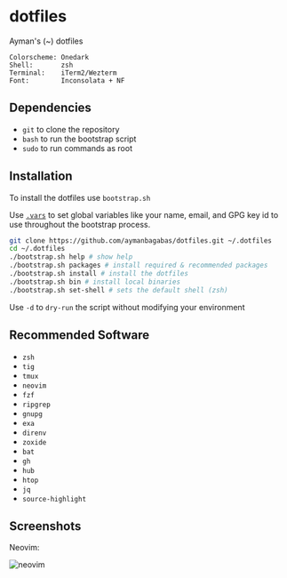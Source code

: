 # dotfiles

Ayman's (~) dotfiles

```
Colorscheme: Onedark
Shell:       zsh
Terminal:    iTerm2/Wezterm
Font:        Inconsolata + NF
```

## Dependencies

- `git` to clone the repository
- `bash` to run the bootstrap script
- `sudo` to run commands as root

## Installation

To install the dotfiles use `bootstrap.sh`

Use [`.vars`](./.vars) to set global variables like your name, email, and GPG
key id to use throughout the bootstrap process.

```sh
git clone https://github.com/aymanbagabas/dotfiles.git ~/.dotfiles
cd ~/.dotfiles
./bootstrap.sh help # show help
./bootstrap.sh packages # install required & recommended packages
./bootstrap.sh install # install the dotfiles
./bootstrap.sh bin # install local binaries
./bootstrap.sh set-shell # sets the default shell (zsh)
```

Use `-d` to `dry-run` the script without modifying your environment

## Recommended Software

- `zsh`
- `tig`
- `tmux`
- `neovim`
- `fzf`
- `ripgrep`
- `gnupg`
- `exa`
- `direnv`
- `zoxide`
- `bat`
- `gh`
- `hub`
- `htop`
- `jq`
- `source-highlight`

## Screenshots

Neovim:

![neovim](https://github.com/aymanbagabas/dotfiles/assets/3187948/37ba40e4-52eb-49a0-9f9d-a5df36f22530)
